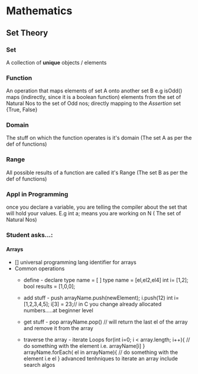 # Mathematics

## Set Theory

### Set

A collection of **unique** objects / elements

### Function

An operation that maps elements of set A onto another set B
e.g isOdd() maps  (indirectly, since it is a boolean function) elements from the set of Natural Nos to the set of Odd nos; directly mapping to the *Assertion* set  {True, False}

### Domain

The stuff on which the function operates is it's domain (The set A as per the def of functions)

### Range

All possible results of a function are called it's Range (The set B as per the def of functions)


### Appl in Programming

once you declare a variable, you are telling the compiler about the set that will hold your values. E.g int a; means you are working on N ( The set of Natural Nos)

### Student asks...:

#### Arrays

* [] universal programming lang identifier for arrays
* Common operations
	* define	-	declare
	type name = [ ]
	type name = [el,el2,el4]
	int i= [1,2];
	bool results = [1,0,0];

	* add stuff	-	push
	arrayName.push(newElement);
	i.push(12)
	int i=[1,2,3,4,5];
	i[3] = 23;// in C you change already allocated numbers.....at beginner level
	* get stuff	-	pop
	arrayName.pop() // will return the last el of the array and remove it from the array
	* traverse the array	-	iterate
	Loops
	for(int i=0; i < array.length; i++){
		// do something with the element i.e. arrayName[i]
		}
	arrayName.forEach( el in arrayName){
		// do something with the element i.e el
		}
	advanced tenhniques to iterate an array include search algos
